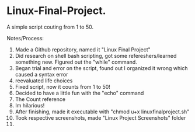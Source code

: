 # Linux-Final-Project.
A simple script couting from 1 to 50. 

Notes/Process:
1. Made a Github repository, named it "Linux Final Project"
2. Did research on shell bash scripting, got some refereshers/learned something new. Figured out the "while" command. 
3. Began trial and error on the script, found out I organized it wrong which caused a syntax error
4. reevaluated life choices
5. Fixed script, now it counts from 1 to 50!
6. Decided to have a little fun with the "echo" command
7. The Count reference
8. Im hilarious!
9. After finishing, made it executable with "chmod u+x linuxfinalproject.sh"
10. Took respective screenshots, made "Linux Project Screenshots" folder
11. 
